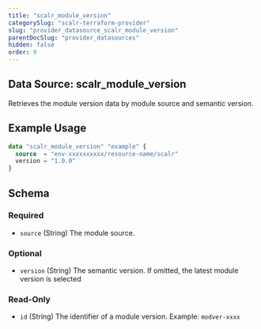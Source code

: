```yaml
---
title: "scalr_module_version"
categorySlug: "scalr-terraform-provider"
slug: "provider_datasource_scalr_module_version"
parentDocSlug: "provider_datasources"
hidden: false
order: 9
---
```

## Data Source: scalr_module_version

Retrieves the module version data by module source and semantic version.

## Example Usage

```terraform
data "scalr_module_version" "example" {
  source  = "env-xxxxxxxxxx/resource-name/scalr"
  version = "1.0.0"
}
```

<!-- schema generated by tfplugindocs -->
## Schema

### Required

- `source` (String) The module source.

### Optional

- `version` (String) The semantic version. If omitted, the latest module version is selected

### Read-Only

- `id` (String) The identifier of а module version. Example: `modver-xxxx`
